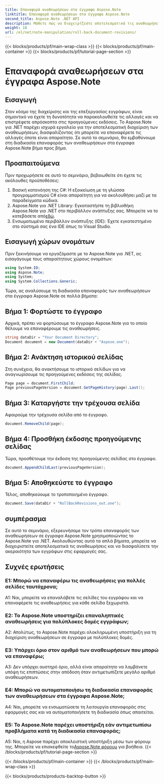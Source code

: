 ```yaml
---
title: Επαναφορά αναθεωρήσεων στα έγγραφα Aspose.Note
linktitle: Επαναφορά αναθεωρήσεων στα έγγραφα Aspose.Note
second_title: Aspose.Note .NET API
description: Μάθετε πώς να διαχειρίζεστε αποτελεσματικά τις αναθεωρήσεις στα έγγραφα Aspose.Note χρησιμοποιώντας το Aspose.Note για .NET. Ακολουθήστε έναν οδηγό βήμα προς βήμα για να επαναφέρετε τις αναθεωρήσεις χωρίς προβλήματα.
weight: 18
url: /el/net/note-manipulation/roll-back-document-revisions/
---
```


{{< blocks/products/pf/main-wrap-class >}}
{{< blocks/products/pf/main-container >}}
{{< blocks/products/pf/tutorial-page-section >}}

# Επαναφορά αναθεωρήσεων στα έγγραφα Aspose.Note

## Εισαγωγή

Στον κόσμο της διαχείρισης και της επεξεργασίας εγγράφων, είναι σημαντικό να έχετε τη δυνατότητα να παρακολουθείτε τις αλλαγές και να επιστρέφετε απρόσκοπτα στις προηγούμενες εκδόσεις. Το Aspose.Note για .NET παρέχει ισχυρά εργαλεία για την αποτελεσματική διαχείριση των αναθεωρήσεων, διασφαλίζοντας ότι μπορείτε να επαναφέρετε τις αλλαγές όποτε είναι απαραίτητο. Σε αυτό το σεμινάριο, θα εμβαθύνουμε στη διαδικασία επαναφοράς των αναθεωρήσεων στα έγγραφα Aspose.Note βήμα προς βήμα.

## Προαπαιτούμενα

Πριν προχωρήσετε σε αυτό το σεμινάριο, βεβαιωθείτε ότι έχετε τις ακόλουθες προϋποθέσεις:

1. Βασική κατανόηση της C#: Η εξοικείωση με τη γλώσσα προγραμματισμού C# είναι απαραίτητη για να ακολουθήσει μαζί με τα παραδείγματα κώδικα.
2. Aspose.Note για .NET Library: Εγκαταστήστε τη βιβλιοθήκη Aspose.Note για .NET στο περιβάλλον ανάπτυξης σας. Μπορείτε να το κατεβάσετε από[εδώ](https://releases.aspose.com/note/net/).
3. Ενσωματωμένο περιβάλλον ανάπτυξης (IDE): Έχετε εγκατεστημένο στο σύστημά σας ένα IDE όπως το Visual Studio.

## Εισαγωγή χώρων ονομάτων

Πριν ξεκινήσουμε να εργαζόμαστε με το Aspose.Note για .NET, ας εισαγάγουμε τους απαραίτητους χώρους ονομάτων:

```csharp
using System.IO;
using Aspose.Note;
using System;
using System.Collections.Generic;
```

Τώρα, ας αναλύσουμε τη διαδικασία επαναφοράς των αναθεωρήσεων στα έγγραφα Aspose.Note σε πολλά βήματα:

## Βήμα 1: Φορτώστε το έγγραφο

Αρχικά, πρέπει να φορτώσουμε το έγγραφο Aspose.Note για το οποίο θέλουμε να επαναφέρουμε τις αναθεωρήσεις.

```csharp
string dataDir = "Your Document Directory";
Document document = new Document(dataDir + "Aspose.one");
```

## Βήμα 2: Ανάκτηση ιστορικού σελίδας

Στη συνέχεια, θα ανακτήσουμε το ιστορικό σελίδων για να αναγνωρίσουμε τις προηγούμενες εκδόσεις της σελίδας.

```csharp
Page page = document.FirstChild;
Page previousPageVersion = document.GetPageHistory(page).Last();
```

## Βήμα 3: Καταργήστε την τρέχουσα σελίδα

Αφαιρούμε την τρέχουσα σελίδα από το έγγραφο.

```csharp
document.RemoveChild(page);
```

## Βήμα 4: Προσθήκη έκδοσης προηγούμενης σελίδας

Τώρα, προσθέτουμε την έκδοση της προηγούμενης σελίδας στο έγγραφο.

```csharp
document.AppendChildLast(previousPageVersion);
```

## Βήμα 5: Αποθηκεύστε το έγγραφο

Τέλος, αποθηκεύουμε το τροποποιημένο έγγραφο.

```csharp
document.Save(dataDir + "RollBackRevisions_out.one");
```

## συμπέρασμα

Σε αυτό το σεμινάριο, εξερευνήσαμε τον τρόπο επαναφοράς των αναθεωρήσεων σε έγγραφα Aspose.Note χρησιμοποιώντας το Aspose.Note για .NET. Ακολουθώντας αυτά τα απλά βήματα, μπορείτε να διαχειριστείτε αποτελεσματικά τις αναθεωρήσεις και να διασφαλίσετε την ακεραιότητα των εγγράφων στις εφαρμογές σας.

## Συχνές ερωτήσεις

### Ε1: Μπορώ να επαναφέρω τις αναθεωρήσεις για πολλές σελίδες ταυτόχρονα;

A1: Ναι, μπορείτε να επαναλάβετε τις σελίδες του εγγράφου και να επαναφέρετε τις αναθεωρήσεις για κάθε σελίδα ξεχωριστά.

### Ε2: Το Aspose.Note υποστηρίζει επαναληπτικές αναθεωρήσεις για πολύπλοκες δομές εγγράφων;

A2: Απολύτως, το Aspose.Note παρέχει ολοκληρωμένη υποστήριξη για τη διαχείριση αναθεωρήσεων σε έγγραφα με πολύπλοκες δομές.

### Ε3: Υπάρχει όριο στον αριθμό των αναθεωρήσεων που μπορώ να επαναφέρω;

A3: Δεν υπάρχει αυστηρό όριο, αλλά είναι απαραίτητο να λαμβάνετε υπόψη τις επιπτώσεις στην απόδοση όταν αντιμετωπίζετε μεγάλο αριθμό αναθεωρήσεων.

### Ε4: Μπορώ να αυτοματοποιήσω τη διαδικασία επαναφοράς των αναθεωρήσεων στα έγγραφα Aspose.Note;

A4: Ναι, μπορείτε να ενσωματώσετε τη λειτουργία επαναφοράς στις εφαρμογές σας και να αυτοματοποιήσετε τη διαδικασία όπως απαιτείται.

### Ε5: Το Aspose.Note παρέχει υποστήριξη εάν αντιμετωπίσω προβλήματα κατά τη διαδικασία επαναφοράς;

 A5: Ναι, η Aspose παρέχει αποκλειστική υποστήριξη μέσω των φόρουμ της. Μπορείτε να επισκεφθείτε το[Aspose.Note φόρουμ](https://forum.aspose.com/c/note/28) για βοήθεια.
{{< /blocks/products/pf/tutorial-page-section >}}

{{< /blocks/products/pf/main-container >}}
{{< /blocks/products/pf/main-wrap-class >}}

{{< blocks/products/products-backtop-button >}}
